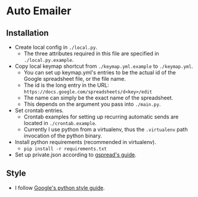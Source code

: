 Auto Emailer
==========

Installation
----------
* Create local config in `./local.py`.
    * The three attributes required in this file are specified in `./local.py.example`.
* Copy local keymap shortcut from `./keymap.yml.example` to `./keymap.yml`.
    * You can set up keymap.yml's entries to be the actual id of the Google spreadsheet file, or the file name.
    * The id is the long entry in the URL: `https://docs.google.com/spreadsheets/d<key>/edit`
    * The name can simply be the exact name of the spreadsheet.
    * This depends on the argument you pass into `./main.py`.
* Set crontab entries.
    * Crontab examples for setting up recurring automatic sends are located in `./crontab.example`.
    * Currently I use python from a virtualenv, thus the `.virtualenv` path invocation of the python binary.
* Install python requirements (recommended in virtualenv).
    * `pip install -r requirements.txt`
* Set up private.json according to [gspread's guide](http://gspread.readthedocs.org/en/latest/oauth2.html).

Style
----------
* I follow [Google's python style guide](http://google-styleguide.googlecode.com/svn/trunk/pyguide.html).

